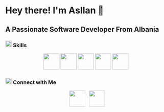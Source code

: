 
<h1> Hey there! I'm Asllan 👋 </h1>
<h2> A Passionate Software Developer From Albania </h2>
<h3><img src="https://img.icons8.com/?size=512&id=gjtC5fF62hHM&format=png" width="20"/> Skills </h3>
<p align="center">
  <img src="https://img.icons8.com/?size=512&id=wpZmKzk11AzJ&format=png" width="50"/>
  <img src="https://img.icons8.com/?size=512&id=wPohyHO_qO1a&format=png" width="50"/>
   <img src="https://img.icons8.com/?size=1x&id=SGjNxXDtXLXE&format=png" width="50"/>
  <img src="https://img.icons8.com/?size=512&id=55251&format=png" width="50"/>
   <img src="https://img.icons8.com/?size=512&id=OU2ddOKw840K&format=png" width="50"/>
</p>
<h3> <img src="https://img.icons8.com/?size=512&id=rT0QUnswQvfg&format=png" width="20"/> Connect with Me </h3>
<p align="center">
&nbsp; <a href="https://www.linkedin.com/in/asllan-makaj-195a97214/" target="_blank" rel="noopener noreferrer"><img src="https://img.icons8.com/plasticine/100/000000/linkedin.png" width="50" /></a>
&nbsp; <a href="mailto:animakaj7@gmail.com" target="_blank" rel="noopener noreferrer"><img src="https://img.icons8.com/plasticine/100/000000/gmail.png"  width="50" /></a>
</p>
<!--
**asllanmakaj7/asllanmakaj7** is a ✨ _special_ ✨ repository because its `README.md` (this file) appears on your GitHub profile.

Here are some ideas to get you started:

- 🔭 I’m currently working on ...
- 🌱 I’m currently learning ...
- 👯 I’m looking to collaborate on ...
- 🤔 I’m looking for help with ...
- 💬 Ask me about ...
- 📫 How to reach me: ...
- 😄 Pronouns: ...
- ⚡ Fun fact: ...
-->

